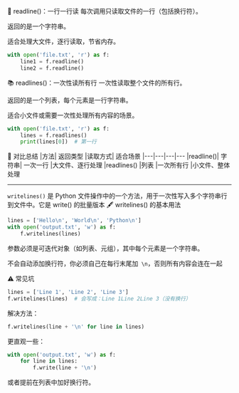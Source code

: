 📄 readline()：一行一行读
每次调用只读取文件的一行（包括换行符）。

返回的是一个字符串。

适合处理大文件，逐行读取，节省内存。

```python
with open('file.txt', 'r') as f:
    line1 = f.readline()
    line2 = f.readline()
```
📚 readlines()：一次性读所有行
一次性读取整个文件的所有行。

返回的是一个列表，每个元素是一行字符串。

适合小文件或需要一次性处理所有内容的场景。

```python
with open('file.txt', 'r') as f:
    lines = f.readlines()
    print(lines[0])  # 第一行
```
🧠 对比总结
|方法|	返回类型	|读取方式|	适合场景
|---|---|---|---
|readline()|	字符串|	一次一行	|大文件、逐行处理
|readlines()	|列表	|一次所有行	|小文件、整体处理

---
`writelines()` 是 Python 文件操作中的一个方法，用于一次性写入多个字符串行到文件中。它是 write() 的批量版本
🖋️ writelines() 的基本用法
```python
lines = ['Hello\n', 'World\n', 'Python\n']
with open('output.txt', 'w') as f:
    f.writelines(lines)
```
参数必须是可迭代对象（如列表、元组），其中每个元素是一个字符串。

不会自动添加换行符，你必须自己在每行末尾加` \n`，否则所有内容会连在一起

⚠️ 常见坑
```python
lines = ['Line 1', 'Line 2', 'Line 3']
f.writelines(lines)  # 会写成：Line 1Line 2Line 3（没有换行）
```
解决方法：

```python
f.writelines(line + '\n' for line in lines)
```

更直观一些：

```python
with open('output.txt', 'w') as f:
    for line in lines:
        f.write(line + '\n')
```
或者提前在列表中加好换行符。
